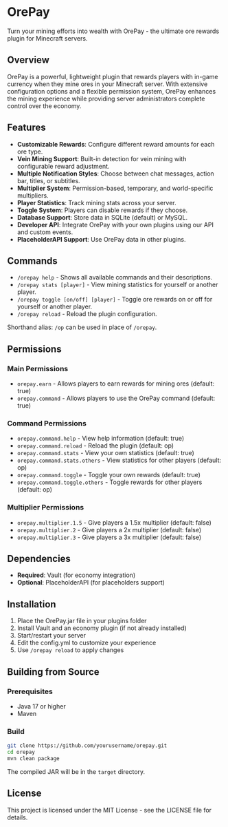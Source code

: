 # OrePay

Turn your mining efforts into wealth with OrePay - the ultimate ore rewards plugin for Minecraft servers.

## Overview

OrePay is a powerful, lightweight plugin that rewards players with in-game currency when they mine ores in your Minecraft server. With extensive configuration options and a flexible permission system, OrePay enhances the mining experience while providing server administrators complete control over the economy.

## Features

- **Customizable Rewards**: Configure different reward amounts for each ore type.
- **Vein Mining Support**: Built-in detection for vein mining with configurable reward adjustment.
- **Multiple Notification Styles**: Choose between chat messages, action bar, titles, or subtitles.
- **Multiplier System**: Permission-based, temporary, and world-specific multipliers.
- **Player Statistics**: Track mining stats across your server.
- **Toggle System**: Players can disable rewards if they choose.
- **Database Support**: Store data in SQLite (default) or MySQL.
- **Developer API**: Integrate OrePay with your own plugins using our API and custom events.
- **PlaceholderAPI Support**: Use OrePay data in other plugins.

## Commands

- `/orepay help` - Shows all available commands and their descriptions.
- `/orepay stats [player]` - View mining statistics for yourself or another player.
- `/orepay toggle [on/off] [player]` - Toggle ore rewards on or off for yourself or another player.
- `/orepay reload` - Reload the plugin configuration.

Shorthand alias: `/op` can be used in place of `/orepay`.

## Permissions

### Main Permissions
- `orepay.earn` - Allows players to earn rewards for mining ores (default: true)
- `orepay.command` - Allows players to use the OrePay command (default: true)

### Command Permissions
- `orepay.command.help` - View help information (default: true)
- `orepay.command.reload` - Reload the plugin (default: op)
- `orepay.command.stats` - View your own statistics (default: true)
- `orepay.command.stats.others` - View statistics for other players (default: op)
- `orepay.command.toggle` - Toggle your own rewards (default: true)
- `orepay.command.toggle.others` - Toggle rewards for other players (default: op)

### Multiplier Permissions
- `orepay.multiplier.1.5` - Give players a 1.5x multiplier (default: false)
- `orepay.multiplier.2` - Give players a 2x multiplier (default: false)
- `orepay.multiplier.3` - Give players a 3x multiplier (default: false)

## Dependencies

- **Required**: Vault (for economy integration)
- **Optional**: PlaceholderAPI (for placeholders support)

## Installation

1. Place the OrePay.jar file in your plugins folder
2. Install Vault and an economy plugin (if not already installed)
3. Start/restart your server
4. Edit the config.yml to customize your experience
5. Use `/orepay reload` to apply changes

## Building from Source

### Prerequisites
- Java 17 or higher
- Maven

### Build
```bash
git clone https://github.com/yourusername/orepay.git
cd orepay
mvn clean package
```

The compiled JAR will be in the `target` directory.

## License

This project is licensed under the MIT License - see the LICENSE file for details.
